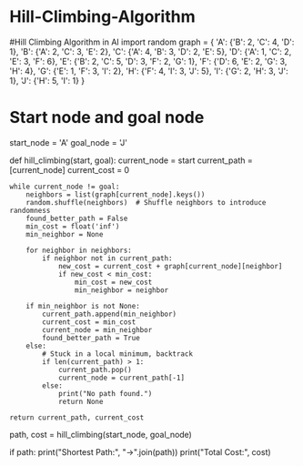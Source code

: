 # Hill-Climbing-Algorithm
#Hill Climbing Algorithm in AI
import random
graph = {
    'A': {'B': 2, 'C': 4, 'D': 1},
    'B': {'A': 2, 'C': 3, 'E': 2},
    'C': {'A': 4, 'B': 3, 'D': 2, 'E': 5},
    'D': {'A': 1, 'C': 2, 'E': 3, 'F': 6},
    'E': {'B': 2, 'C': 5, 'D': 3, 'F': 2, 'G': 1},
    'F': {'D': 6, 'E': 2, 'G': 3, 'H': 4},
    'G': {'E': 1, 'F': 3, 'I': 2},
    'H': {'F': 4, 'I': 3, 'J': 5},
    'I': {'G': 2, 'H': 3, 'J': 1},
    'J': {'H': 5, 'I': 1}
}

# Start node and goal node
start_node = 'A'
goal_node = 'J'

def hill_climbing(start, goal):
    current_node = start
    current_path = [current_node]
    current_cost = 0

    while current_node != goal:
        neighbors = list(graph[current_node].keys())
        random.shuffle(neighbors)  # Shuffle neighbors to introduce randomness
        found_better_path = False
        min_cost = float('inf')
        min_neighbor = None

        for neighbor in neighbors:
            if neighbor not in current_path:
                new_cost = current_cost + graph[current_node][neighbor]
                if new_cost < min_cost:
                    min_cost = new_cost
                    min_neighbor = neighbor

        if min_neighbor is not None:
            current_path.append(min_neighbor)
            current_cost = min_cost
            current_node = min_neighbor
            found_better_path = True
        else:
            # Stuck in a local minimum, backtrack
            if len(current_path) > 1:
                current_path.pop()
                current_node = current_path[-1]
            else:
                print("No path found.")
                return None

    return current_path, current_cost

path, cost = hill_climbing(start_node, goal_node)

if path:
    print("Shortest Path:", "->".join(path))
    print("Total Cost:", cost)

